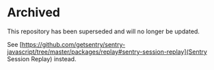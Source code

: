 # Archived

This repository has been superseded and will no longer be updated.

See [https://github.com/getsentry/sentry-javascript/tree/master/packages/replay#sentry-session-replay](Sentry Session Replay) instead.
